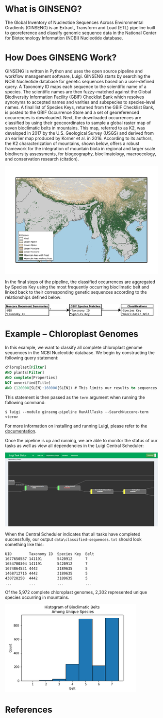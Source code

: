 # What is GINSENG?
The Global Inventory of Nucleotide Sequences Across Environmental Gradients (GINSENG) is an Extract,
Transform and Load (ETL) pipeline built to georeference and classify genomic sequence data in the
National Center for Biotechnology Information (NCBI) Nucleotide database.

# How Does GINSENG Work?
GINSENG is written in Python and uses the open source pipeline and workflow management
software, Luigi. GINSENG starts by searching the NCBI Nucleotide database for genetic
sequences based on a user-defined query. A Taxonomy ID maps each sequence to the scientific name of
a species. The scientific names are then fuzzy-matched against the Global Biodiversity
Information Facility (GBIF) Checklist Bank which resolves synonyms to accepted names and varities and subspecies to species-level names. A final list of Species Keys, returned from the GBIF Checklist Bank, is posted to the GBIF Occurrence Store and a set of georeferenced occurrences is downloaded. Next, the downloaded occurrences are classified by using their geocoordinates to sample a global raster map of seven bioclimatic belts in mountains. This map, referred to as K2, was developed in 2017 by the U.S. Geological Survey (USGS) and derived from an earlier map produced by Korner et al. in 2016. According to its authors, the K2 characterization of mountains, shown below, offers a robust framework for the integration of mountain biota in regional and larger scale biodiversity assessments, for biogeography, bioclimatology, macroecology, and conservation research (citation).

![K2 Raster Map](https://github.com/bfeinsilver/ginseng/blob/master/map-large.png)

In the final steps of the pipeline, the classified occurrences are aggregated by Species Key using the most frequently occurring bioclimatic belt and linked back to their corresponding genetic sequences according to the relationships defined below:

![Relationship Diagram](https://github.com/bfeinsilver/ginseng/blob/master/relationship-diagram.png)

# Example – Chloroplast Genomes
In this example, we want to classify all complete chloroplast genome sequences in the NCBI Nucleotide
database. We begin by constructing the following query statement:
```sql
chloroplast[Filter]
AND plants[Filter]
AND complete[Properties]
NOT unverified[Title]
AND (120000[SLEN]:160000[SLEN]) # This limits our results to sequences between 120-160 Kbp.
```
This statement is then passed as the `term` argument when running the following command:
```
$ luigi --module ginseng-pipeline RunAllTasks --SearchNuccore-term <term>
```
For more information on installing and running Luigi, please refer to the [documentation](https://luigi.readthedocs.io/en/stable/).

Once the pipeline is up and running, we are able to monitor the status of our tasks as well as view all dependencies in the Luigi Central Scheduler:

![Dependency Graph](https://github.com/bfeinsilver/ginseng/blob/master/dependency-graph-screenshot.PNG)

When the Central Scheduler indicates that all tasks have completed successfully, our output `data\classified-sequences.txt` should look something like this:

```
UID        Taxonomy ID  Species Key  Belt
1677650587 141191       5420912      7
1654700304 141191       5420912      7
1674864531 4442         3189635      5
1468712715 4442         3189635      5
430728250  4442         3189635      5
...        ...          ...          ...
```

Of the 5,972 complete chloroplast genomes, 2,302 represented unique species occurring in mountains.

![Histogram](https://github.com/bfeinsilver/ginseng/blob/master/hist.png)

# References
